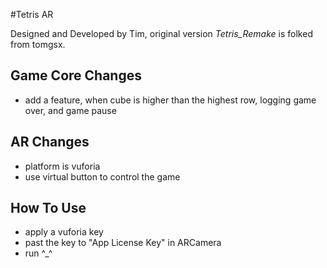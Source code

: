 #Tetris AR

Designed and Developed by Tim, original version *Tetris_Remake* is folked from tomgsx.

## Game Core Changes
- add a feature, when cube is higher than the highest row, logging game over, and game pause

## AR Changes
- platform is vuforia
- use virtual button to control the game

## How To Use
- apply a vuforia key
- past the key to "App License Key" in ARCamera
- run   ^_^